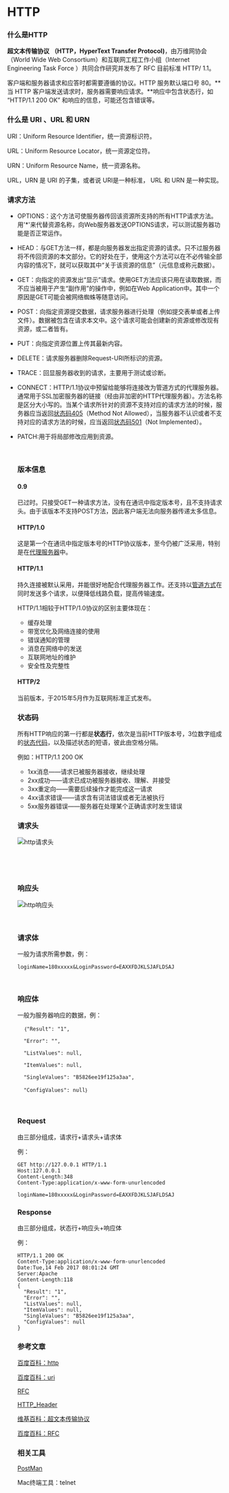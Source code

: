# HTTP

### 什么是HTTP	

**超文本传输协议** **（HTTP，HyperText Transfer Protocol)**，由万维网协会（World Wide Web Consortium）和互联网工程工作小组（Internet Engineering Task Force ）共同合作研究并发布了 RFC 目前标准 HTTP/ 1.1。

客户端和服务器请求和应答时都需要遵循的协议。HTTP 服务默认端口号 80。**当 HTTP 客户端发送请求时，服务器需要响应请求。**响应中包含状态行，如 “HTTP/1.1 200 OK” 和响应的信息，可能还包含错误等。

### 什么是 URI 、URL 和 URN

URI：Uniform Resource Identifier，统一资源标识符。

URL：Uniform Resource Locator，统一资源定位符。

URN：Uniform Resource Name，统一资源名称。

URL，URN 是 URI 的子集，或者说 URI是一种标准， URL 和 URN 是一种实现。

### 请求方法

* OPTIONS：这个方法可使服务器传回该资源所支持的所有HTTP请求方法。用'*'来代替资源名称，向Web服务器发送OPTIONS请求，可以测试服务器功能是否正常运作。

* HEAD：与GET方法一样，都是向服务器发出指定资源的请求。只不过服务器将不传回资源的本文部分。它的好处在于，使用这个方法可以在不必传输全部内容的情况下，就可以获取其中“关于该资源的信息”（元信息或称元数据）。

* GET：向指定的资源发出“显示”请求。使用GET方法应该只用在读取数据，而不应当被用于产生“副作用”的操作中，例如在Web Application中。其中一个原因是GET可能会被网络蜘蛛等随意访问。

* POST：向指定资源提交数据，请求服务器进行处理（例如提交表单或者上传文件）。数据被包含在请求本文中。这个请求可能会创建新的资源或修改现有资源，或二者皆有。

* PUT：向指定资源位置上传其最新内容。

* DELETE：请求服务器删除Request-URI所标识的资源。

* TRACE：回显服务器收到的请求，主要用于测试或诊断。

* CONNECT：HTTP/1.1协议中预留给能够将连接改为管道方式的代理服务器。通常用于SSL加密服务器的链接（经由非加密的HTTP代理服务器）。方法名称是区分大小写的。当某个请求所针对的资源不支持对应的请求方法的时候，服务器应当返回[状态码405](https://zh.wikipedia.org/wiki/HTTP%E7%8A%B6%E6%80%81%E7%A0%81#405)（Method Not Allowed），当服务器不认识或者不支持对应的请求方法的时候，应当返回[状态码501](https://zh.wikipedia.org/wiki/HTTP%E7%8A%B6%E6%80%81%E7%A0%81#501)（Not Implemented）。

* PATCH:用于将局部修改应用到资源。

  ​

  ### 版本信息

  #### 0.9

  已过时。只接受GET一种请求方法，没有在通讯中指定版本号，且不支持请求头。由于该版本不支持POST方法，因此客户端无法向服务器传递太多信息。

  #### HTTP/1.0

  这是第一个在通讯中指定版本号的HTTP协议版本，至今仍被广泛采用，特别是在[代理服务器](https://zh.wikipedia.org/wiki/%E4%BB%A3%E7%90%86%E6%9C%8D%E5%8A%A1%E5%99%A8)中。

  #### HTTP/1.1

  持久连接被默认采用，并能很好地配合代理服务器工作。还支持以[管道方式](https://zh.wikipedia.org/wiki/HTTP%E7%AE%A1%E7%BA%BF%E5%8C%96)在同时发送多个请求，以便降低线路负载，提高传输速度。

  HTTP/1.1相较于HTTP/1.0协议的区别主要体现在：

  - 缓存处理
  - 带宽优化及网络连接的使用
  - 错误通知的管理
  - 消息在网络中的发送
  - 互联网地址的维护
  - 安全性及完整性

  #### HTTP/2

  当前版本，于2015年5月作为互联网标准正式发布。

  ### 状态码

  所有HTTP响应的第一行都是**状态行**，依次是当前HTTP版本号，3位数字组成的[状态代码](https://zh.wikipedia.org/wiki/HTTP%E7%8A%B6%E6%80%81%E7%A0%81)，以及描述状态的短语，彼此由空格分隔。

  例如：HTTP/1.1 200 OK

  - 1xx消息——请求已被服务器接收，继续处理
  - 2xx成功——请求已成功被服务器接收、理解、并接受
  - 3xx重定向——需要后续操作才能完成这一请求
  - 4xx请求错误——请求含有词法错误或者无法被执行
  - 5xx服务器错误——服务器在处理某个正确请求时发生错误

  ### 请求头

  ![http请求头](./请求头.png)

  ​

  ​

  ### 响应头

  ![http响应头](./响应头.png)

  ​

  ### 请求体

  一般为请求所需参数，例：

  ~~~
  loginName=180xxxxx&LoginPassword=EAXXFDJKLSJAFLDSAJ
  ~~~

  ​

  ### 响应体

  一般为服务器响应的数据，例：

  ~~~
    ｛"Result": "1",

    "Error": "",

    "ListValues": null,

    "ItemValues": null,

    "SingleValues": "B5826ee19f125a3aa",

    "ConfigValues": null｝

  ~~~

  ​

  ### Request

  由三部分组成，请求行+请求头+请求体

  例：

  ~~~
  GET http://127.0.0.1 HTTP/1.1
  Host:127.0.0.1
  Content-Length:348
  Content-Type:application/x-www-form-unurlencoded

  loginName=180xxxxx&LoginPassword=EAXXFDJKLSJAFLDSAJ
  ~~~

  ### Response

  由三部分组成，状态行+响应头+响应体

  例：

  ~~~
  HTTP/1.1 200 OK
  Content-Type:application/x-www-form-unurlencoded
  Date:Tue,14 Feb 2017 08:01:24 GMT
  Server:Apache
  Content-Length:118
  {
    "Result": "1",
    "Error": "",
    "ListValues": null,
    "ItemValues": null,
    "SingleValues": "B5826ee19f125a3aa",
    "ConfigValues": null
  }
  ~~~

  ### 参考文章

  [百度百科：http](http://baike.baidu.com/link?url=d5Po_8oLLhvzNC02_7ygkCRbkNTU6Y5FmyNTj95QQFBLSwlGekwmiOPtqEOJKszalhzjsA8trhFTCOyFzI1pL_)

  [百度百科：uri](http://baike.baidu.com/item/URI/2901761)

  [RFC](https://tools.ietf.org/html/rfc7230)

  [HTTP_Header](http://tools.jb51.net/table/http_header)

  [维基百科：超文本传输协议]()

  [百度百科：RFC](http://baike.baidu.com/item/RFC/1840)

  ### 相关工具

  [PostMan]()

  Mac终端工具：telnet

  ​

  ​

  ​	


